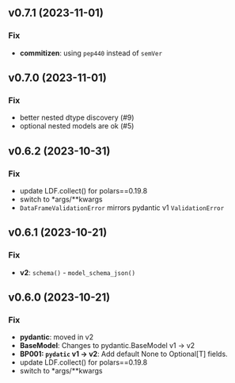 ## v0.7.1 (2023-11-01)

### Fix

- **commitizen**: using `pep440` instead of `semVer`

## v0.7.0 (2023-11-01)

### Fix

- better nested dtype discovery (#9)
- optional nested models are ok (#5)

## v0.6.2 (2023-10-31)

### Fix

- update LDF.collect() for polars==0.19.8
- switch to *args/**kwargs
- `DataFrameValidationError` mirrors pydantic v1 `ValidationError`

## v0.6.1 (2023-10-21)

### Fix

- **v2**: `schema()` - `model_schema_json()`

## v0.6.0 (2023-10-21)

### Fix

- **pydantic**: moved in v2
- **BaseModel**: Changes to pydantic.BaseModel v1 -> v2
- **BP001: `pydatic` v1 -> v2**: Add default None to Optional[T] fields.
- update LDF.collect() for polars==0.19.8
- switch to *args/**kwargs
